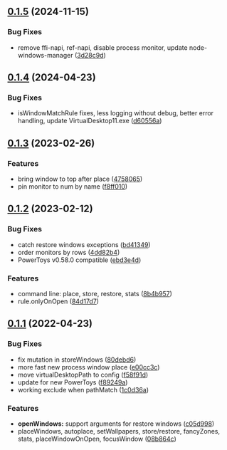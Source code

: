 ## [0.1.5](https://github.com/popstas/windows11-manager/compare/v0.1.4...v0.1.5) (2024-11-15)


### Bug Fixes

* remove ffi-napi, ref-napi, disable process monitor, update node-windows-manager ([3d28c9d](https://github.com/popstas/windows11-manager/commit/3d28c9dd3231b48a8a79fafd4522bfa704b1943b))



## [0.1.4](https://github.com/popstas/windows11-manager/compare/v0.1.3...v0.1.4) (2024-04-23)


### Bug Fixes

* isWindowMatchRule fixes, less logging without debug, better error handling, update VirtualDesktop11.exe ([d60556a](https://github.com/popstas/windows11-manager/commit/d60556a678f45395ea8d347188d93ce26a2be5ae))



## [0.1.3](https://github.com/popstas/windows11-manager/compare/v0.1.2...v0.1.3) (2023-02-26)


### Features

* bring window to top after place ([4758065](https://github.com/popstas/windows11-manager/commit/47580655cfe22f619200133a38eae2e660acd1ce))
* pin monitor to num by name ([f8ff010](https://github.com/popstas/windows11-manager/commit/f8ff010e7c143d5bb9ae76e04ad380482ffbad8c))



## [0.1.2](https://github.com/popstas/windows11-manager/compare/v0.1.1...v0.1.2) (2023-02-12)


### Bug Fixes

* catch restore windows exceptions ([bd41349](https://github.com/popstas/windows11-manager/commit/bd413497f0401c9e495f649b0f013091d264295e))
* order monitors by rows ([4dd82b4](https://github.com/popstas/windows11-manager/commit/4dd82b4effc5eaa9d3655e32c2e13851af5df0a1))
* PowerToys v0.58.0 compatible ([ebd3e4d](https://github.com/popstas/windows11-manager/commit/ebd3e4d0b06ccad763ef11a14cbea9a5e09634f1))


### Features

* command line: place, store, restore, stats ([8b4b957](https://github.com/popstas/windows11-manager/commit/8b4b957d4d4085443d90cb347bfa5ceca038e744))
* rule.onlyOnOpen ([84d17d7](https://github.com/popstas/windows11-manager/commit/84d17d77c25616b58fbee0cd347f06d87cacc655))



## [0.1.1](https://github.com/popstas/windows11-manager/compare/08b864cf078d63c82e7e94d895247e27d47bf7d9...v0.1.1) (2022-04-23)


### Bug Fixes

* fix mutation in storeWindows ([80debd6](https://github.com/popstas/windows11-manager/commit/80debd6733d73131998afb3abd424a4af08d6468))
* more fast new process window place ([e00cc3c](https://github.com/popstas/windows11-manager/commit/e00cc3c33c4e5fdcf2f5a7f95dd5dc23546610c8))
* move virtualDesktopPath to config ([f58f91d](https://github.com/popstas/windows11-manager/commit/f58f91dd02f4f10a4e246f1ef0aaf66296dd15a9))
* update for new PowerToys ([f89249a](https://github.com/popstas/windows11-manager/commit/f89249aea07b4e7272ab813315e67bca637ee751))
* working exclude when pathMatch ([1c0d36a](https://github.com/popstas/windows11-manager/commit/1c0d36aa2175c35d51c09a942cf3f9574418e553))


### Features

* **openWindows:** support arguments for restore windows ([c05d998](https://github.com/popstas/windows11-manager/commit/c05d998ea8d5c5f443260e3f7ab8fcfb48625c85))
* placeWindows, autoplace, setWallpapers, store/restore, fancyZones, stats, placeWindowOnOpen, focusWindow ([08b864c](https://github.com/popstas/windows11-manager/commit/08b864cf078d63c82e7e94d895247e27d47bf7d9))



